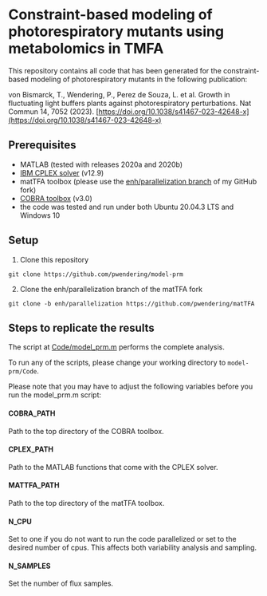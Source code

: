 # Constraint-based modeling of photorespiratory mutants using metabolomics in TMFA
This repository contains all code that has been generated for the constraint-based modeling of photorespiratory mutants in the following publication:

von Bismarck, T., Wendering, P., Perez de Souza, L. et al. Growth in fluctuating light buffers plants against photorespiratory perturbations. Nat Commun 14, 7052 (2023). [https://doi.org/10.1038/s41467-023-42648-x](https://doi.org/10.1038/s41467-023-42648-x)

## Prerequisites
* MATLAB (tested with releases 2020a and 2020b)
* [IBM CPLEX solver](https://www.ibm.com/products/ilog-cplex-optimization-studio/cplex-optimizer) (v12.9)
* matTFA toolbox (please use the [enh/parallelization branch](https://github.com/pwendering/matTFA/tree/enh/parallelization) of my GitHub fork)
* [COBRA toolbox](https://opencobra.github.io/cobratoolbox/stable/installation.html) (v3.0)
* the code was tested and run under both Ubuntu 20.04.3 LTS and Windows 10

## Setup
1) Clone this repository

```git clone https://github.com/pwendering/model-prm```

2) Clone the enh/parallelization branch of the matTFA fork

```git clone -b enh/parallelization https://github.com/pwendering/matTFA```

## Steps to replicate the results
The script at [Code/model_prm.m](https://github.com/pwendering/model-prm/blob/master/Code/model_prm.m) performs the complete analysis.

To run any of the scripts, please change your working directory to `model-prm/Code`.

Please note that you may have to adjust the following variables before you run the model_prm.m script:

#### COBRA_PATH
Path to the top directory of the COBRA toolbox.

#### CPLEX_PATH
Path to the MATLAB functions that come with the CPLEX solver.

#### MATTFA_PATH
Path to the top directory of the matTFA toolbox.

#### N_CPU
Set to one if you do not want to run the code parallelized or set to the desired number of cpus.
This affects both variability analysis and sampling.

#### N_SAMPLES
Set the number of flux samples.


